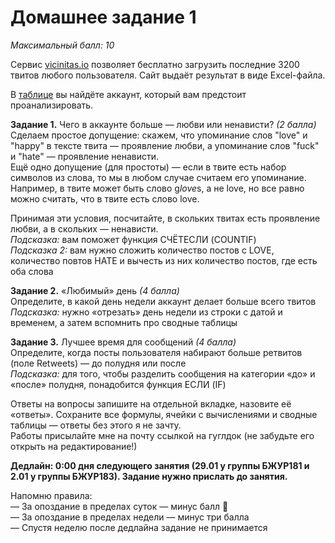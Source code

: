 # Домашнее задание 1
*Максимальный балл: 10*

Сервис [vicinitas.io](https://www.vicinitas.io/free-tools/download-user-tweets) позволяет бесплатно загрузить последние 3200 твитов любого пользователя. Cайт выдаёт результат в виде Excel-файла.
<br>

В [таблице](https://docs.google.com/spreadsheets/d/121c6ZccbJCt4isl_0NG5o3YeAbpMrym2St10Ow9AB14/edit?usp=sharing) вы найдёте аккаунт, который вам предстоит проанализировать. 

**Задание 1.** Чего в аккаунте больше — любви или ненависти? *(2 балла)*<br>
Сделаем простое допущение: скажем, что упоминание слов "love" и "happy" в тексте твита — проявление любви, а упоминание слов "fuck" и "hate" — проявление ненависти. <br>
Ещё одно допущение (для простоты) — если в твите есть набор символов из слова, то мы в любом случае считаем его упоминание. Например, в твите может быть слово g*love*s, а не love, но все равно можно считать, что в твите есть слово love.

Принимая эти условия, посчитайте, в скольких твитах есть проявление любви, а в скольких — ненависти. <br>
*Подсказка:* вам поможет функция СЧЁТЕСЛИ (COUNTIF) <br>
*Подсказка 2:* вам нужно сложить количество постов с LOVE, количество повтов HATE и вычесть из них количество постов, где есть оба слова <br>


**Задание 2.** «Любимый» день *(4 балла)*<br>
Определите, в какой день недели аккаунт делает больше всего твитов<br>
*Подсказка:* нужно «отрезать» день недели из строки с датой и временем, а затем вспомнить про сводные таблицы <br>

**Задание 3.** Лучшее время для сообщений *(4 балла)*<br>
Определите, когда посты пользователя набирают больше ретвитов (поле Retweets) — до полудня или после <br>
*Подсказка:* для того, чтобы разделить сообщения на категории «до» и «после» полудня, понадобится функция ЕСЛИ (IF) <br>

Ответы на вопросы запишите на отдельной вкладке, назовите её «ответы». Сохраните все формулы, ячейки с вычислениями и сводные таблицы — ответы без этого я не зачту.<br>
Работы присылайте мне на почту ссылкой на гуглдок (не забудьте его открыть на редактирование!)<br>

**Дедлайн: 0:00 дня следующего занятия (29.01 у группы БЖУР181 и 2.01 у группы БЖУР183). Задание нужно прислать до занятия.** <br>

Напомню правила:<br>
— За опоздание в пределах суток — минус балл  <br>
— За опоздание в пределах недели — минус три балла  <br>
— Спустя неделю после дедлайна задание не принимается  <br>